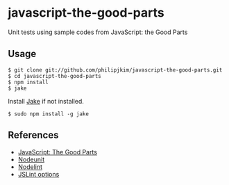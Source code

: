 javascript-the-good-parts
=========================

Unit tests using sample codes from JavaScript: the Good Parts

## Usage

    $ git clone git://github.com/philipjkim/javascript-the-good-parts.git
    $ cd javascript-the-good-parts
    $ npm install
    $ jake

Install [Jake](https://github.com/mde/jake) if not installed.

    $ sudo npm install -g jake

## References

* [JavaScript: The Good Parts](http://www.amazon.com/JavaScript-Good-Parts-Douglas-Crockford/dp/0596517742)
* [Nodeunit](https://github.com/caolan/nodeunit/)
* [Nodelint](https://github.com/tav/nodelint)
* [JSLint options](http://www.jslint.com/lint.html#options)
